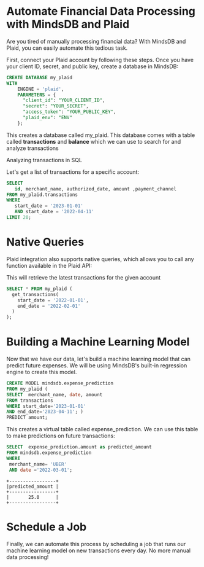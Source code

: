 # Automate Financial Data Processing with MindsDB and Plaid

Are you tired of manually processing financial data? With MindsDB and Plaid, you can easily automate this tedious task.

First, connect your Plaid account by following these steps. Once you have your client ID, secret, and public key, create a database in MindsDB:

```sql
CREATE DATABASE my_plaid 
WITH 
    ENGINE = 'plaid',
    PARAMETERS = {
      "client_id": "YOUR_CLIENT_ID",
      "secret": "YOUR_SECRET",
      "access_token": "YOUR_PUBLIC_KEY",
      "plaid_env": "ENV"
    };
```

This creates a database called my_plaid. This database comes with a table called **transactions**  and **balance** which we can use to search for and analyze transactions


Analyzing transactions in SQL

Let's get a list of transactions for a specific account:


```sql
SELECT 
   id, merchant_name, authorized_date, amount ,payment_channel
FROM my_plaid.transactions 
WHERE 
   start_date = '2023-01-01' 
   AND start_date = '2022-04-11' 
LIMIT 20;
```

# Native Queries
Plaid integration also supports native queries, which allows you to call any function available in the Plaid API:


This will retrieve the latest transactions for the given account
```sql
SELECT * FROM my_plaid (
  get_transactions(
    start_date = '2022-01-01',
    end_date = '2022-02-01'
  )
);
```
# Building a Machine Learning Model

Now that we have our data, let's build a machine learning model that can predict future expenses. We will be using MindsDB's built-in regression engine to create this model.

```sql
CREATE MODEL mindsdb.expense_prediction
FROM my_plaid (
SELECT  merchant_name, date, amount 
FROM transactions 
WHERE start_date='2023-01-01' 
AND end_date='2023-04-11'; )
PREDICT amount;
```
This creates a virtual table called expense_prediction. We can use this table to make predictions on future transactions:


```sql
SELECT  expense_prediction.amount as predicted_amount
FROM mindsdb.expense_prediction
WHERE 
 merchant_name= 'UBER' 
 AND date ='2022-03-01';
```

```
+-----------------+
|predicted_amount |
+-----------------+
|       25.0      |
+-----------------+
```
# Schedule a Job

Finally, we can automate this process by scheduling a job that runs our machine learning model on new transactions every day. No more manual data processing!
